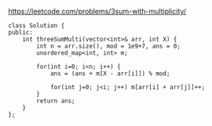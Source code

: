 https://leetcode.com/problems/3sum-with-multiplicity/

```
class Solution {
public:
    int threeSumMulti(vector<int>& arr, int X) {
        int n = arr.size(), mod = 1e9+7, ans = 0;
        unordered_map<int, int> m;
        
        for(int i=0; i<n; i++) {
            ans = (ans + m[X - arr[i]]) % mod;
            
            for(int j=0; j<i; j++) m[arr[i] + arr[j]]++;
        }
        return ans;
    }
};
```
